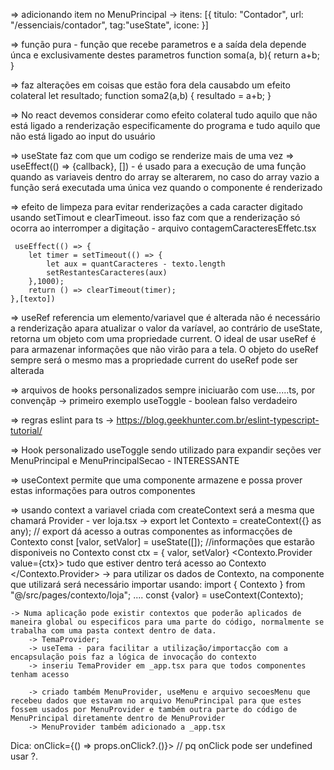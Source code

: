 => adicionando item no MenuPrincipal
    -> itens: [{ titulo: "Contador", url: "/essenciais/contador", tag:"useState", icone:<IconNumbers/> }]

=> função pura - função que recebe parametros e a saída dela depende únca e exclusivamente destes parametros
    function soma(a, b){
        return a+b;
    }

=> faz alterações em coisas que estão fora dela causabdo um efeito colateral
    let resultado;
    function soma2(a,b) {
        resultado = a+b;
    }

=> No react devemos considerar como efeito colateral tudo aquilo que não está ligado a renderização especificamente do programa e tudo aquilo que não está ligado ao input do usuário

=> useState faz com que um codigo se renderize mais de uma vez
=> useEffect(() => {callback}, []) - é usado para a execução de uma função quando as variaveis dentro do array se alterarem, no caso do array vazio a função será executada uma única vez quando o componente é renderizado

=> efeito de limpeza para evitar renderizações a cada caracter digitado usando setTimout e clearTimeout. isso faz com que a renderização só ocorra ao interromper a digitação - arquivo contagemCaracteresEffetc.tsx

     useEffect(() => {
        let timer = setTimeout(() => {
            let aux = quantCaracteres - texto.length
            setRestantesCaracteres(aux)
        },1000);
        return () => clearTimeout(timer);
    },[texto])

=> useRef referencia um elemento/variavel que é alterada não é necessário a renderização apara atualizar o valor da varíavel, ao contrário de useState, retorna um objeto com uma propriedade current. O ideal de usar useRef é para armazenar informações que não virão para a tela. O objeto do useRef sempre será o mesmo mas a propriedade current do useRef pode ser alterada

=> arquivos de hooks personalizados sempre iniciuarão com use.....ts, por convençãp
    -> primeiro exemplo useToggle - boolean falso verdadeiro

=> regras eslint para ts
    -> https://blog.geekhunter.com.br/eslint-typescript-tutorial/

=> Hook personalizado useToggle sendo utilizado para expandir seções ver MenuPrincipal e MenuPrincipalSecao - INTERESSANTE

=> useContext permite que uma componente armazene e possa prover estas informações para outros componentes

=> usando context a variavel criada com createContext será a mesma que chamará Provider - ver loja.tsx
  -> export let Contexto = createContext({} as any); // export dá acesso a outras componentes as informacções de Contexto
    const [valor, setValor] = useState([]); //informações que estarão disponiveis no Contexto
    const ctx = { valor, setValor}
    <Contexto.Provider value={ctx}>
      tudo que estiver dentro terá acesso ao Contexto
    </Contexto.Provider>
    -> para utilizar os dados de Contexto, na componente que utilizará será necessário importar usando:
        import { Contexto } from "@/src/pages/contexto/loja";
        ....
        const {valor} = useContext(Contexto);

    -> Numa aplicação pode existir contextos que poderão aplicados de maneira global ou especificos para uma parte do código, normalmente se trabalha com uma pasta context dentro de data.
        -> TemaProvider;
        -> useTema - para facilitar a utilização/importacção com a encapsulação pois faz a lógica de invocação do contexto
        -> inseriu TemaProvider em _app.tsx para que todos componentes tenham acesso

        -> criado também MenuProvider, useMenu e arquivo secoesMenu que recebeu dados que estavam no arquivo MenuPrincipal para que estes fossem usados por MenuProvider e também outra parte do código de MenuPrincipal diretamente dentro de MenuProvider
        -> MenuProvider também adicionado a _app.tsx

Dica: onClick={() => props.onClick?.()}> // pq onClick pode ser undefined usar ?.
